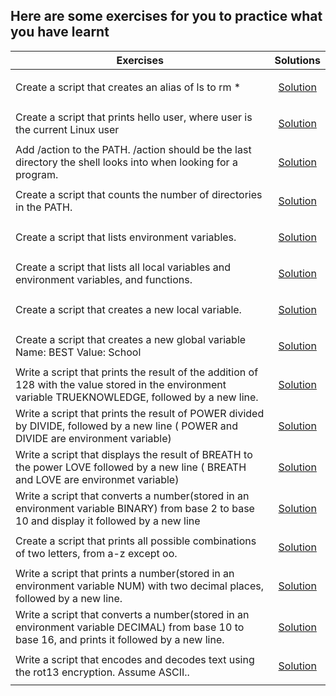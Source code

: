 ## Here are some exercises for you to practice what you have learnt
|    Exercises                                                      | Solutions |
| -------------                                                     |:-------------:|
| Create a script that creates an alias of  ls to rm *| <a href="../0x03-shell_variables_expansions/0-alias"><p>Solution</p></a>     |
| Create a script that prints hello user, where user is the current Linux user| <a href="../0x03-shell_variables_expansions/1-hello_you"><p>Solution</p></a>     |
| Add /action to the PATH. /action should be the last directory the shell looks into when looking for a program.| <a href="../0x03-shell_variables_expansions/2-path"><p>Solution</p></a>     |
|Create a script that counts the number of directories in the PATH.| <a href="../0x03-shell_variables_expansions/3-paths"><p>Solution</p></a> |
|Create a script that lists environment variables.| <a href="../0x03-shell_variables_expansions/4-global_variables"><p>Solution</p></a>     |
|Create a script that lists all local variables and environment variables, and functions.| <a href="../0x03-shell_variables_expansions/5-local_variables"><p>Solution</p></a>     |
|Create a script that creates a new local variable.| <a href="../0x03-shell_variables_expansions/6-create_local_variables"><p>Solution</p></a>|
|Create a script that creates a new global variable Name: BEST Value: School| <a href="../0x03-shell_variables_expansions/7-create_global_variables"><p>Solution</p><a>|
|Write a script that prints the result of the addition of 128 with the value stored in the environment variable TRUEKNOWLEDGE, followed by a new line.| <a href="../0x03-shell_variables_expansions/8-true_knowledge"><p>Solution</p></a>|
|Write a script that prints the result of POWER divided by DIVIDE, followed by a new line ( POWER and DIVIDE are environment variable)| <a href="../0x03-shell_variables_expansions/9-divide_and_rule"><p>Solution</p></a>|
|Write a script that displays the result of BREATH to the power LOVE followed by a new line ( BREATH and LOVE are environmet variable)| <a href="../0x03-shell_variables_expansions/10-love_exponent_breath"><p>Solution</p></a>|
|Write a script that converts a number(stored in an environment variable BINARY) from base 2 to base 10 and display it followed by a new line| <a href="../0x03-shell_variables_expansions/11-binary_to_decimal"><p>Solution</p></a>|
|Create a script that prints all possible combinations of two letters, from a-z except oo.| <a href="../0x03-shell_variables_expansions/12-combinations"><p>Solution</p></a>|
|Write a script that prints a number(stored in an environment variable NUM) with two decimal places, followed by a new line.| <a href="../0x03-shell_variables_expansions/13-print_float"><p>Solution</p></a>|
|Write a script that converts a number(stored in an environment variable DECIMAL) from base 10 to base 16, and prints it followed by a new line.| <a href="../0x03-shell_variables_expansions/100-decimal_to_hexadecimal"><p>Solution</p></a>|
Write a script that encodes and decodes text using the rot13 encryption. Assume ASCII..| <a href="../0x03-shell_variables_expansions/101-rot13"><p>Solution</p></a>|